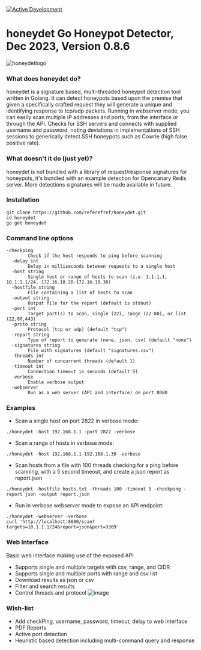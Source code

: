 [![Active Development](https://img.shields.io/badge/Maintenance%20Level-Actively%20Developed-brightgreen.svg)](https://gist.github.com/cheerfulstoic/d107229326a01ff0f333a1d3476e068d)

# honeydet Go Honeypot Detector, Dec 2023, Version 0.8.6
![honeydetlogo](https://github.com/referefref/honeydet/assets/56499429/88e9b508-46e1-4822-94e1-e25edb83d0ba)


### What does honeydet do?

honeydet is a signature based, multi-threaded honeypot detection tool written in Golang.
It can detect honeypots based upon the premise that given a specifically crafted request they will generate a unique and identifying response to tcp/udp packets.
Running in webserver mode, you can easily scan multiple IP addresses and ports, from the interface or through the API.
Checks for SSH servers and connects with supplied username and password, noting deviations in implementations of SSH sessions to generically detect SSH honeypots such as Cowrie (high false positive rate).

### What doesn't it do (just yet)?

honeydet is not bundled with a library of request/response signatures for honeypots, it's bundled with an example detection for Opencanary Redis server. More detections signatures will be made available in future.

### Installation
```
git clone https://github.com/referefref/honeydet.git
cd honeydet
go get honeydet
```

### Command line options
```
-checkping
    	Check if the host responds to ping before scanning
  -delay int
    	Delay in milliseconds between requests to a single host
  -host string
    	Single host or range of hosts to scan (i.e. 1.1.1.1, 10.1.1.1/24, 172.16.10.20-172.16.10.30)
  -hostfile string
    	File containing a list of hosts to scan
  -output string
    	Output file for the report (default is stdout)
  -port int
    	Target port(s) to scan, single (22), range (22-80), or list (22,80,443)
  -proto string
    	Protocol (tcp or udp) (default "tcp")
  -report string
    	Type of report to generate (none, json, csv) (default "none")
  -signatures string
    	File with signatures (default "signatures.csv")
  -threads int
    	Number of concurrent threads (default 1)
  -timeout int
    	Connection timeout in seconds (default 5)
  -verbose
    	Enable verbose output
  -webserver
    	Run as a web server (API and interface) on port 8080
```
### Examples
* Scan a single host on port 2822 in verbose mode:
```
./honeydet -host 192.168.1.1 -port 2822 -verbose
```
* Scan a range of hosts in verbose mode:
```
./honeydet -host 192.168.1.1-192.168.1.30 -verbose
```
* Scan hosts from a file with 100 threads checking for a ping before scanning, with a 5 second timeout, and create a json report as report.json
```
./honeydet -hostfile hosts.txt -threads 100 -timeout 5 -checkping -report json -output report.json
```
* Run in verbose webserver mode to expose an API endpoint:
```
./honeydet -webserver -verbose
curl 'http://localhost:8080/scan?targets=10.1.1.1/24&report=json&port=3389'
```

### Web Interface
Basic web interface making use of the exposed API
- Supports single and multiple targets with csv, range, and CIDR
- Supports single and multiple ports with range and csv list
- Download results as json or csv
- Filter and search results
- Control threads and protocol
![image](https://github.com/referefref/honeydet/assets/56499429/70ad59af-12b2-4118-bc40-385d125266b2)


### Wish-list
* Add checkPing, username, password, timeout, delay to web interface
* PDF Reports
* Active port detection
* Heuristic based detection including multi-command query and response
